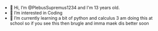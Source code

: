 - 👋 Hi, I’m @PlebusSupremus1234 and I'm 13 years old. 
- 👀 I’m interested in Coding
- 🌱 I’m currently learning a bit of python and calculus 3
am doing this at school so if you see this then brugle and imma maek dis better soon

<!---
PlebusSupremus1234/PlebusSupremus1234 is a ✨ special ✨ repository because its `README.md` (this file) appears on your GitHub profile.
You can click the Preview link to take a look at your changes.
--->
